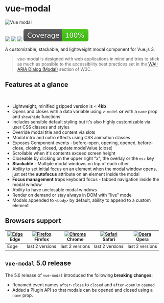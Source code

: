# vue-modal

![Vue modal](./assets/img/vue-modal-logo.png)

<a href="https://npm.im/@kouts/vue-modal"><img src="https://badgen.net/npm/v/@kouts/vue-modal/next"></a> ![](https://img.badgesize.io/kouts/vue-modal/next/dist/vue-modal.umd.js.svg) ![](https://img.badgesize.io/kouts/vue-modal/next/dist/vue-modal.umd.js.svg?compression=gzip) ![](../coverage/badge.svg)

A customizable, stackable, and lightweight modal component for Vue.js 3.

> vue-modal is designed with web applications in mind and tries to stick as much as possible
> to the accessibility best practices set in the [WAI-ARIA Dialog (Modal)](https://www.w3.org/TR/wai-aria-practices/#dialog_modal) section
> of W3C.

<Intro />

## Features at a glance

<p class="mb-n3">&nbsp;</p>

- Lightweight, minified gzipped version is < **4kb**
- Opens and closes with a data variable using `v-model` **or** with a `name` prop and `show`/`hide` functions
- Includes sensible default styling but it's also highly customizable via user CSS classes and styles
- Override modal title and content via slots
- Modal intro and outro effects using CSS animation classes
- Exposes Component events - before-open, opening, opened, before-close, closing, closed, update:modelValue (close)
- Scrollable when it's contents exceed screen height
- Closeable by clicking on the upper right "x", the overlay or the `esc` key
- **Stackable** - Multiple modal windows on top of each other
- Ability to set initial focus on an element when the modal window opens, just set the **autofocus** attribute on an element inside the modal
- **Focus management** traps keyboard focus - tabbed navigation inside the modal window
- Ability to have unclosable modal windows
- Render on demand or stay always in DOM with "live" mode
- Modals appended to `<body>` by default, ability to append to a custom element

## Browsers support

| [<img src="https://raw.githubusercontent.com/alrra/browser-logos/master/src/edge/edge_48x48.png" alt="Edge" />](http://godban.github.io/browsers-support-badges/)<br/>Edge | [<img src="https://raw.githubusercontent.com/alrra/browser-logos/master/src/firefox/firefox_48x48.png" alt="Firefox" />](http://godban.github.io/browsers-support-badges/)<br/>Firefox | [<img src="https://raw.githubusercontent.com/alrra/browser-logos/master/src/chrome/chrome_48x48.png" alt="Chrome" />](http://godban.github.io/browsers-support-badges/)<br/>Chrome | [<img src="https://raw.githubusercontent.com/alrra/browser-logos/master/src/safari/safari_48x48.png" alt="Safari" />](http://godban.github.io/browsers-support-badges/)<br/>Safari | [<img src="https://raw.githubusercontent.com/alrra/browser-logos/master/src/opera/opera_48x48.png" alt="Opera" />](http://godban.github.io/browsers-support-badges/)<br/>Opera |
| -------------------------------------------------------------------------------------------------------------------------------------------------------------------------- | -------------------------------------------------------------------------------------------------------------------------------------------------------------------------------------- | ---------------------------------------------------------------------------------------------------------------------------------------------------------------------------------- | ---------------------------------------------------------------------------------------------------------------------------------------------------------------------------------- | ------------------------------------------------------------------------------------------------------------------------------------------------------------------------------ |
| Edge                                                                                                                                                                       | last 2 versions                                                                                                                                                                        | last 2 versions                                                                                                                                                                    | last 2 versions                                                                                                                                                                    | last 2 versions                                                                                                                                                                |

## `vue-modal` 5.0 release

The 5.0 release of `vue-modal` introduced the following **breaking changes**:

- Renamed event names `after-close` to `closed` and `after-open` to `opened`
- Added a Plugin API so that modals can be opened and closed using a `name` prop.
